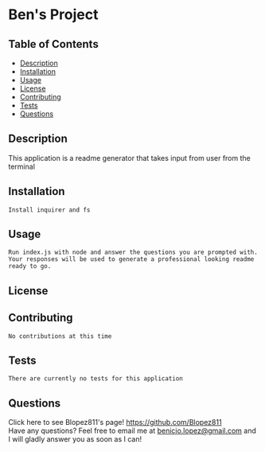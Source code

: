 
  # Ben's Project

  ## Table of Contents
  * [Description](https://github.com/Blopez811/professional-readme-generator#description)
  * [Installation](https://github.com/Blopez811/professional-readme-generator#installation)
  * [Usage](https://github.com/Blopez811/professional-readme-generator#usage)
  * [License](https://github.com/Blopez811/professional-readme-generator#license)
  * [Contributing](https://github.com/Blopez811/professional-readme-generator#contributing)
  * [Tests](https://github.com/Blopez811/professional-readme-generator#tests)
  * [Questions](https://github.com/Blopez811/professional-readme-generator#questions)

  ## Description
   This application is a readme generator that takes input from user from the terminal

  ## Installation
    Install inquirer and fs

  ## Usage
    Run index.js with node and answer the questions you are prompted with. Your responses will be used to generate a professional looking readme ready to go.

  ## License  

  ## Contributing
    No contributions at this time

  ## Tests
    There are currently no tests for this application

  ## Questions
  Click here to see Blopez811's page! https://github.com/Blopez811  
  Have any questions? Feel free to email me at benicio.lopez@gmail.com and I will gladly answer you as soon as I can!
